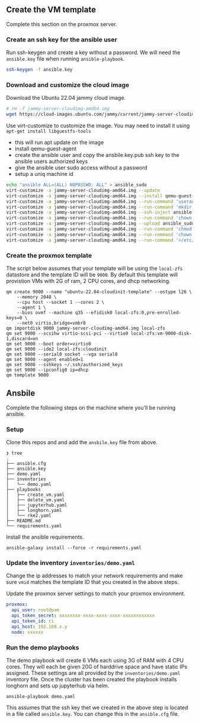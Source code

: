 ## Create the VM template

Complete this section on the proxmox server.

### Create an ssh key for the ansible user

Run ssh-keygen and create a key without a password. We will need the `ansible.key` file when running `ansible-playbook`.
```bash
ssh-keygen -f ansible.key
```

### Download and customize the cloud image

Download the Ubuntu 22.04 jammy cloud image.

```bash
# rm -f jammy-server-cloudimg-amd64.img
wget https://cloud-images.ubuntu.com/jammy/current/jammy-server-cloudimg-amd64.img
```

Use virt-customize to customize the image. You may need to install it using `apt-get install libguestfs-tools`

- this will run apt update on the image
- install qemu-guest-agent
- create the ansible user and copy the ansbile.key.pub ssh key to the ansible users authorized keys
- give the ansible user sudo access without a password
- setup a uniq machine id

```bash
echo "ansible ALL=(ALL) NOPASSWD: ALL" > ansible_sudo
virt-customize -a jammy-server-cloudimg-amd64.img --update
virt-customize -a jammy-server-cloudimg-amd64.img --install qemu-guest-agent
virt-customize -a jammy-server-cloudimg-amd64.img --run-command 'useradd --shell /bin/bash ansible'
virt-customize -a jammy-server-cloudimg-amd64.img --run-command 'mkdir -p /home/ansible/.ssh'
virt-customize -a jammy-server-cloudimg-amd64.img --ssh-inject ansible:file:ansible.key.pub
virt-customize -a jammy-server-cloudimg-amd64.img --run-command 'chown -R ansible:ansible /home/ansible'
virt-customize -a jammy-server-cloudimg-amd64.img --upload ansible_sudo:/etc/sudoers.d/ansible
virt-customize -a jammy-server-cloudimg-amd64.img --run-command 'chmod 0440 /etc/sudoers.d/ansible'
virt-customize -a jammy-server-cloudimg-amd64.img --run-command 'chown root:root /etc/sudoers.d/ansible'
virt-customize -a jammy-server-cloudimg-amd64.img --run-command '>/etc/machine-id'
```

### Create the proxmox template

The script below assumes that your template will be using the `local-zfs` datastore and the template ID will be `9000`. By default this template will provistion VMs with 2G of ram, 2 CPU cores, and dhcp networking.

```
qm create 9000 --name "ubuntu-22.04-cloudinit-template" --ostype l26 \
    --memory 2048 \
    --cpu host --socket 1 --cores 2 \
    --agent 1 \
    --bios ovmf --machine q35 --efidisk0 local-zfs:0,pre-enrolled-keys=0 \
    --net0 virtio,bridge=vmbr0
qm importdisk 9000 jammy-server-cloudimg-amd64.img local-zfs
qm set 9000 --scsihw virtio-scsi-pci --virtio0 local-zfs:vm-9000-disk-1,discard=on
qm set 9000 --boot order=virtio0
qm set 9000 --ide2 local-zfs:cloudinit
qm set 9000 --serial0 socket --vga serial0
qm set 9000 --agent enabled=1
qm set 9000 --sshkeys ~/.ssh/authorized_keys
qm set 9000 --ipconfig0 ip=dhcp
qm template 9000
```

## Ansbile

Complete the following steps on the machine where you'll be running ansible.

### Setup

Clone this repos and and add the `ansbile.key` file from above.

```
❯ tree
.
├── ansible.cfg
├── ansible.key
├── demo.yaml
├── inventories
│   └── demo.yaml
├── playbooks
│   ├── create_vm.yaml
│   ├── delete_vm.yaml
│   ├── jupyterhub.yaml
│   ├── longhorn.yaml
│   └── rke2.yaml
├── README.md
└── requirements.yaml
```

Install the ansible requirements.

```
ansible-galaxy install --force -r requirements.yaml
```

### Update the inventory `inventories/demo.yaml`

Change the ip addresses to match your network requirements and make sure `vmid` matches the template ID that you created in the above steps.

Update the proxmox server settings to match your proxmox environment.

```yaml
proxmox:
  api_user: root@pam
  api_token_secret: xxxxxxxx-xxxx-xxxx-xxxx-xxxxxxxxxxxx
  api_token_id: ci
  api_host: 192.168.x.y
  node: xxxxxx
```

### Run the demo playbooks

The demo playbook will create 6 VMs each using 3G of RAM with 4 CPU cores. They will each be given 20G of harddrive space and have static IPs assigned. These settings are all provided by the `inventories/demo.yaml` inventory file. Once the cluster has been created the playbook installs longhorn and sets up jupyterhub via helm.

```
ansible-playbook demo.yaml
```

This assumes that the ssh key thet we created in the above step is located in a file called `ansible.key`. You can change this in the `ansible.cfg` file.
